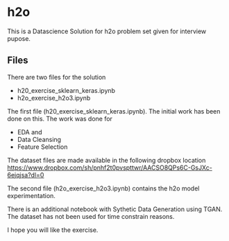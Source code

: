 # h2o
This is a Datascience Solution for h2o problem set given for interview pupose.

## Files
 There are two files for the solution
 - h20_exercise_sklearn_keras.ipynb
 - h2o_exercise_h2o3.ipynb
 
 The first file (h20_exercise_sklearn_keras.ipynb). The initial work has been done on this. 
 The work was done for 
  - EDA and 
  - Data Cleansing
  - Feature Selection
  
  The dataset files are made available in the following dropbox location
  https://www.dropbox.com/sh/pnhf2t0pvspttwr/AACSO8QPs6C-GsJXc-6ejqjsa?dl=0
  
  The second file (h2o_exercise_h2o3.ipynb) contains the h2o model experimentation.
  
  There is an additional notebook with Sythetic Data Generation using TGAN. The dataset has not been used for time constrain reasons.
  
  I hope you will like the exercise.
